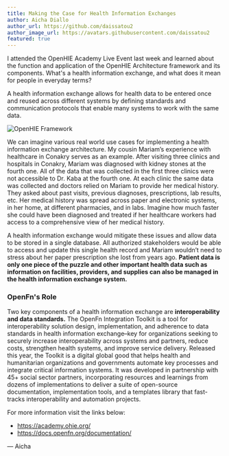```yaml
---
title: Making the Case for Health Information Exchanges
author: Aicha Diallo
author_url: https://github.com/daissatou2
author_image_url: https://avatars.githubusercontent.com/daissatou2
featured: true
---
```


I attended the OpenHIE Academy Live Event last week and learned about the
function and application of the OpenHIE Architecture framework and its
components. What's a health information exchange, and what does it mean for
people in everyday terms?

<!--truncate-->

A health information exchange allows for health data to be entered once and
reused across different systems by defining standards and communication
protocols that enable many systems to work with the same data.

![OpenHIE Framework](https://wiki.ohie.org/download/attachments/41943663/openimis%20hie%20arch.png?version=1&modificationDate=1573566637897&api=v2 'OpenHIE Framework')

We can imagine various real world use cases for implementing a health
information exchange architecture. My cousin Mariam’s experience with healthcare
in Conakry serves as an example. After visiting three clinics and hospitals in
Conakry, Mariam was diagnosed with kidney stones at the fourth one. All of the
data that was collected in the first three clinics were not accessible to Dr.
Kaba at the fourth one. At each clinic the same data was collected and doctors
relied on Mariam to provide her medical history. They asked about past visits,
previous diagnoses, prescriptions, lab results, etc. Her medical history was
spread across paper and electronic systems, in her home, at different
pharmacies, and in labs. Imagine how much faster she could have been diagnosed
and treated if her healthcare workers had access to a comprehensive view of her
medical history.

A health information exchange would mitigate these issues and allow data to be
stored in a single database. All authorized stakeholders would be able to access
and update this single health record and Mariam wouldn’t need to stress about
her paper prescription she lost from years ago. **Patient data is only one piece
of the puzzle and other important health data such as information on facilities,
providers, and supplies can also be managed in the health information exchange
system.**

### OpenFn's Role

Two key components of a health information exchange are **interoperability and
data standards.** The OpenFn Integration Toolkit is a tool for interoperability
solution design, implementation, and adherence to data standards in health
information exchange–key for organizations seeking to securely increase
interoperability across systems and partners, reduce costs, strengthen health
systems, and improve service delivery. Released this year, the Toolkit is a
digital global good that helps health and humanitarian organizations and
governments automate key processes and integrate critical information systems.
It was developed in partnership with 45+ social sector partners, incorporating
resources and learnings from dozens of implementations to deliver a suite of
open-source documentation, implementation tools, and a templates library that
fast-tracks interoperability and automation projects.

For more information visit the links below:

- https://academy.ohie.org/
- https://docs.openfn.org/documentation/

— Aicha
